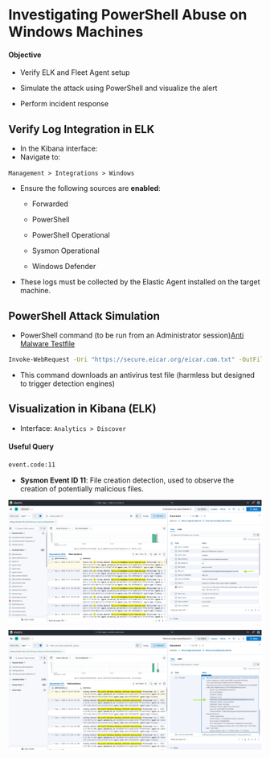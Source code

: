 # Investigating PowerShell Abuse on Windows Machines

#### Objective

- Verify ELK and Fleet Agent setup

- Simulate the attack using PowerShell and visualize the alert

- Perform incident response

## Verify Log Integration in ELK

- In the Kibana interface:
- Navigate to:

`Management > Integrations > Windows`

- Ensure the following sources are **enabled**:

  - Forwarded

  - PowerShell

  - PowerShell Operational

  - Sysmon Operational

  - Windows Defender

- These logs must be collected by the Elastic Agent installed on the target machine.

## PowerShell Attack Simulation

- PowerShell command (to be run from an Administrator session)[Anti Malware Testfile](https://www.eicar.org/download-anti-malware-testfile/)

```sh
Invoke-WebRequest -Uri "https://secure.eicar.org/eicar.com.txt" -OutFile "$env:USERPROFILE\Downloads\eicar.com.txt"
```

- This command downloads an antivirus test file (harmless but designed to trigger detection engines)

## Visualization in Kibana (ELK)

- Interface: `Analytics > Discover`

#### Useful Query

```sh
event.code:11
```

- **Sysmon Event ID 11**: File creation detection, used to observe the creation of potentially malicious files.

![ELK](/soc-operations/incident-response/assets/01-powershell-abuse-investigation.png)

![ELK](/soc-operations/incident-response/assets/02-powershell-abuse-investigation.png)
